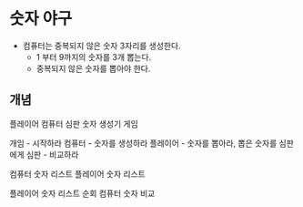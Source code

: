 # 숫자 야구

- 컴퓨터는 중복되지 않은 숫자 3자리를 생성한다.
  - 1 부터 9까지의 숫자를 3개 뽑는다.
  - 중복되지 않은 숫자를 뽑아야 한다.


## 개념
플레이어
컴퓨터
심판
숫자 생성기 
게임


개임 - 시작하라
컴퓨터 - 숫자를 생성하라
플레이어 - 숫자를 뽑아라, 뽑은 숫자를 심판에게 
심판 - 비교하라

컴퓨터 숫자 리스트
플레이어 숫자 리스트

플레이어 숫자 리스트 순회
컴퓨터 숫자 비교


